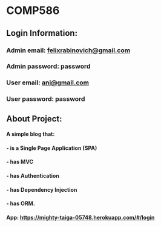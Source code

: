# COMP586

## Login Information:

### Admin email: felixrabinovich@gmail.com
### Admin password: password

### User email: ani@gmail.com
### User password: password

## About Project:

#### A simple blog that:
#### - is a Single Page Application (SPA)
#### - has MVC 
#### - has Authentication
#### - has Dependency Injection
#### - has ORM.


#### App: https://mighty-taiga-05748.herokuapp.com/#/login
